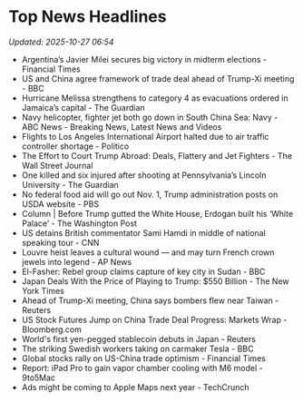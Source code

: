 # Top News Headlines

_Updated: 2025-10-27 06:54_

- Argentina’s Javier Milei secures big victory in midterm elections - Financial Times
- US and China agree framework of trade deal ahead of Trump-Xi meeting - BBC
- Hurricane Melissa strengthens to category 4 as evacuations ordered in Jamaica’s capital - The Guardian
- Navy helicopter, fighter jet both go down in South China Sea: Navy - ABC News - Breaking News, Latest News and Videos
- Flights to Los Angeles International Airport halted due to air traffic controller shortage - Politico
- The Effort to Court Trump Abroad: Deals, Flattery and Jet Fighters - The Wall Street Journal
- One killed and six injured after shooting at Pennsylvania’s Lincoln University - The Guardian
- No federal food aid will go out Nov. 1, Trump administration posts on USDA website - PBS
- Column | Before Trump gutted the White House, Erdogan built his ‘White Palace’ - The Washington Post
- US detains British commentator Sami Hamdi in middle of national speaking tour - CNN
- Louvre heist leaves a cultural wound — and may turn French crown jewels into legend - AP News
- El-Fasher: Rebel group claims capture of key city in Sudan - BBC
- Japan Deals With the Price of Playing to Trump: $550 Billion - The New York Times
- Ahead of Trump-Xi meeting, China says bombers flew near Taiwan - Reuters
- US Stock Futures Jump on China Trade Deal Progress: Markets Wrap - Bloomberg.com
- World's first yen-pegged stablecoin debuts in Japan - Reuters
- The striking Swedish workers taking on carmaker Tesla - BBC
- Global stocks rally on US-China trade optimism - Financial Times
- Report: iPad Pro to gain vapor chamber cooling with M6 model - 9to5Mac
- Ads might be coming to Apple Maps next year - TechCrunch